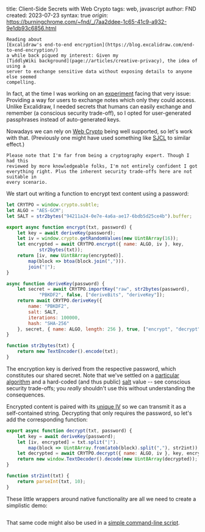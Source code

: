 title: Client-Side Secrets with Web Crypto
tags: web, javascript
author: FND
created: 2023-07-23
syntax: true
_origin_: https://burningchrome.com/~fnd/_/7aa2ddee-1c65-41c9-a932-9e1db93c6856.html

```intro
Reading about
[Excalidraw's end-to-end encryption](https://blog.excalidraw.com/end-to-end-encryption/)
a while back piqued my interest: Given my
[TiddlyWiki background](page://articles/creative-privacy), the idea of using a
server to exchange sensitive data without exposing details to anyone else seemed
compelling.
```

In fact, at the time I was working on an
[experiment](https://github.com/Jermolene/TiddlyWiki5/discussions/5568#discussioncomment-568504)
facing that very issue: Providing a way for users to exchange notes which only
they could access. Unlike Excalidraw, I needed secrets that humans can easily
exchange and remember (a conscious security trade-off), so I opted for
user-generated passphrases instead of auto-generated keys.

Nowadays we can rely on
[Web Crypto](https://developer.mozilla.org/en-US/docs/Web/API/Web_Crypto_API)
being well supported, so let's work with that. (Previously one might have used
something like [SJCL](https://bitwiseshiftleft.github.io/) to similar effect.)

```infobox
Please note that I'm far from being a cryptography expert. Though I had this
reviewed by more knowledgeable folks, I'm not entirely confident I got
everything right. Plus the inherent security trade-offs here are not suitable in
every scenario.
```

We start out writing a function to encrypt text content using a password:

```javascript
let CRYTPO = window.crypto.subtle;
let ALGO = "AES-GCM";
let SALT = str2bytes("94211a24-0e7e-4a6a-ae17-6bdb5d25ce4b").buffer;

export async function encrypt(txt, password) {
    let key = await deriveKey(password);
    let iv = window.crypto.getRandomValues(new Uint8Array(16));
    let encrypted = await CRYTPO.encrypt({ name: ALGO, iv }, key,
            str2bytes(txt));
    return [iv, new Uint8Array(encrypted)].
        map(block => btoa(block.join(","))).
        join("|");
}

async function deriveKey(password) {
    let secret = await CRYTPO.importKey("raw", str2bytes(password),
            "PBKDF2", false, ["deriveBits", "deriveKey"]);
    return await CRYTPO.deriveKey({
        name: "PBKDF2",
        salt: SALT,
        iterations: 100000,
        hash: "SHA-256"
    }, secret, { name: ALGO, length: 256 }, true, ["encrypt", "decrypt"]);
}

function str2bytes(txt) {
    return new TextEncoder().encode(txt);
}
```

The encryption key is derived from the respective password, which constitutes
our shared secret. Note that we've settled on a
[particular algorithm](https://en.wikipedia.org/wiki/AES-GCM) and a hard-coded
(and thus public) [salt](https://en.wikipedia.org/wiki/Salt_%28cryptography%29)
value -- see conscious security trade-offs; you _really_ shouldn't use this
without understanding the consequences.

Encrypted content is paired with its
[unique IV](https://crypto.stackexchange.com/questions/26790/how-bad-it-is-using-the-same-iv-twice-with-aes-gcm)
so we can transmit it as a self-contained string. Decrypting that only requires
the password, so let's add the corresponding function:

```javascript
export async function decrypt(txt, password) {
    let key = await deriveKey(password);
    let [iv, encrypted] = txt.split("|").
        map(block => Uint8Array.from(atob(block).split(","), str2int));
    let decrypted = await CRYTPO.decrypt({ name: ALGO, iv }, key, encrypted);
    return new window.TextDecoder().decode(new Uint8Array(decrypted));
}

function str2int(txt) {
    return parseInt(txt, 10);
}
```

These little wrappers around native functionality are all we need to create a
simplistic demo:

```embed uri=./demo.html resize
```

That same code might also be used in a [simple command-line script](./cli.js).
